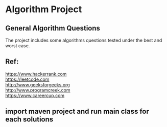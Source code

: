 # Algorithm Project

## General Algorithm Questions


The project includes some algorithms questions tested under the best and worst case.

## Ref:
https://www.hackerrank.com   <br/>
https://leetcode.com    <br/>
http://www.geeksforgeeks.org  <br/>
http://www.programcreek.com  <br/>
https://www.careercup.com  <br/>


## import maven project and run main class for each solutions
